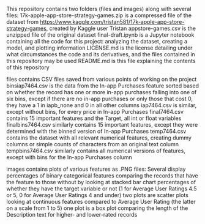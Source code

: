 This repository contains two folders (files and images) along with several files:
17k-apple-app-store-strategy-games.zip is a compressed file of the dataset from https://www.kaggle.com/tristan581/17k-apple-app-store-strategy-games, created by Kaggle user Tristan
appstore-games.csv is the unzipped file of the original dataset
final-draft.ipynb is a Jupyter notebook containing all the code for this project: analyzing the dataset, creating a model, and plotting information
LICENSE.md is the license detailing under what circumstances the code and its derivatives, and the files contained in this repository may be used
README.md is this file explaining the contents of this repository

files contains CSV files saved from various points of working on the project
binsiap7464.csv is the data from the In-app Purchases feature sorted based on whether the record has one or more in-app purchases falling into one of six bins, except if there are no in-app purchases or only those that cost 0, they have a 1 in iapb_none and 0 in all other columns
iap7464.csv is similar, except without bins, for every price in In-app Purchases
final7464.csv contains 15 important features and the Target, all int or float variables
finalbins7464.csv similarly contains 15 important features, except they were determined with the binned version of In-app Purchases
temp7464.csv contains the dataset with all relevant numerical features, creating dummy columns or simple counts of characters from an original text column
tempbins7464.csv similarly contains all numerical versions of features, except with bins for the In-app Purchases column

images contains plots of various features as .PNG files:
Several display percentages of binary categorical features comparing the records that have the feature to those without by looking at stacked bar chart percentages of whether they have the target variable or not (1 for Average User Ratings 4.5 or 5, 0 for Average User Ratings 4 and under)
two plots are scatter plots looking at continuous features compared to Average User Rating (the latter on a scale from 1 to 5)
one plot is a box plot comparing the length of the Description text for higher- and lower-rated records